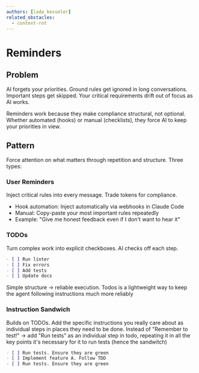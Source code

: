```yaml
---
authors: [lada_kesseler]
related_obstacles:
  - context-rot
---
```


# Reminders

## Problem
AI forgets your priorities. Ground rules get ignored in long conversations. Important steps get skipped. Your critical requirements drift out of focus as AI works.

Reminders work because they make compliance structural, not optional. Whether automated (hooks) or manual (checklists), they force AI to keep your priorities in view.

## Pattern
Force attention on what matters through repetition and structure. Three types:

### User Reminders
Inject critical rules into every message. Trade tokens for compliance.
- Hook automation: Inject automatically via webhooks in Claude Code
- Manual: Copy-paste your most important rules repeatedly
- Example: "Give me honest feedback even if I don't want to hear it"

### TODOs
Turn complex work into explicit checkboxes. AI checks off each step.
```markdown
- [ ] Run linter
- [ ] Fix errors
- [ ] Add tests
- [ ] Update docs
```
Simple structure → reliable execution.
Todos is a lightweight way to keep the agent following instructions much more reliably

### Instruction Sandwich
Builds on TODOs. Add the specific instructions you really care about as individual steps in places they need to be done.
Instead of "Remember to test!" → add "Run tests" as an individual step in todo, repeating it in all the key points it's necessary for it to run tests (hence the sandwitch)
```markdown
- [ ] Run tests. Ensure they are green 
- [ ] Implement feature A. Follow TDD
- [ ] Run tests. Ensure they are green
```

